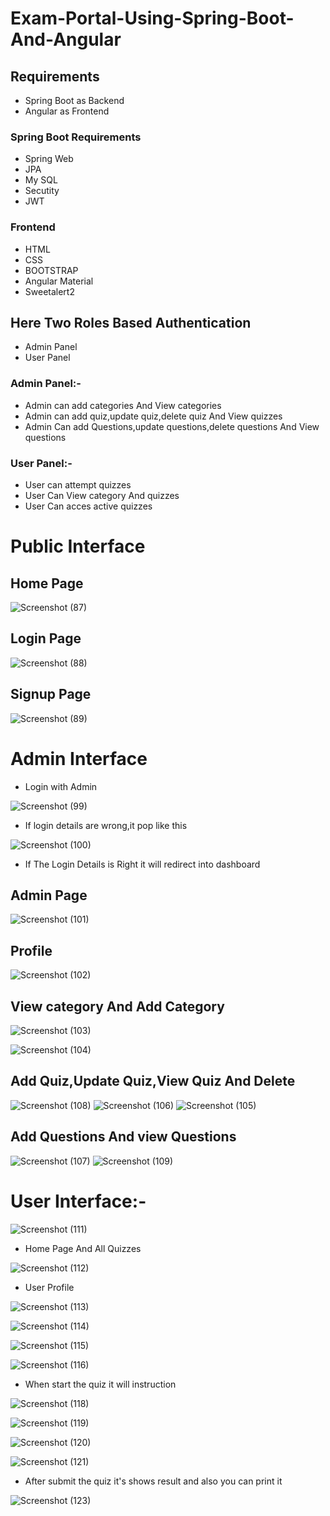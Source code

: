 # Exam-Portal-Using-Spring-Boot-And-Angular
## Requirements
* Spring Boot as Backend
* Angular as Frontend
### Spring Boot Requirements
* Spring Web
* JPA
* My SQL
* Secutity
* JWT
### Frontend
* HTML
* CSS
* BOOTSTRAP
* Angular Material
* Sweetalert2

## Here Two Roles Based Authentication
* Admin Panel
* User Panel
### Admin Panel:- 
* Admin can add categories And View categories
* Admin can add quiz,update quiz,delete quiz And View quizzes 
* Admin Can add Questions,update questions,delete questions And View questions
### User Panel:-
* User can attempt quizzes
* User Can View category And quizzes
* User Can acces active quizzes
##
# Public Interface

## Home Page
![Screenshot (87)](https://user-images.githubusercontent.com/80576654/171617123-7be068a0-7949-4612-8238-705018269b9e.png)

## Login Page
![Screenshot (88)](https://user-images.githubusercontent.com/80576654/171617153-f9dbcf1f-24ae-4ce8-9436-b0c7751a2ae9.png)

## Signup Page
![Screenshot (89)](https://user-images.githubusercontent.com/80576654/171617204-6920539a-5148-4d80-a21b-5de429608335.png)

##
# Admin Interface
* Login with Admin

![Screenshot (99)](https://user-images.githubusercontent.com/80576654/171617848-314261a2-8aa2-4f29-a17a-6a23c54152e3.png)

* If login details are wrong,it pop like this

![Screenshot (100)](https://user-images.githubusercontent.com/80576654/171617957-7cfee502-2c3f-42ca-961c-130167b6b015.png)

* If The Login Details is Right it will redirect into dashboard
## Admin Page

![Screenshot (101)](https://user-images.githubusercontent.com/80576654/171618060-65fc2767-349f-4e71-94c1-50f61b64e1fd.png)

## Profile
![Screenshot (102)](https://user-images.githubusercontent.com/80576654/171618134-7958bb25-a3aa-41d1-a467-a6bfcd93a9f6.png)


## View category And Add Category
![Screenshot (103)](https://user-images.githubusercontent.com/80576654/171618167-5fbc13ad-9b39-4b44-b095-3001c26ec843.png)

![Screenshot (104)](https://user-images.githubusercontent.com/80576654/171618211-99c1ad41-9e24-48e7-a6b4-9b5cbe628c24.png)

## Add Quiz,Update Quiz,View Quiz And Delete

![Screenshot (108)](https://user-images.githubusercontent.com/80576654/171618394-f5a3dd95-a7e0-4c82-ba38-ac75972f12a0.png)
![Screenshot (106)](https://user-images.githubusercontent.com/80576654/171618433-45a3fff3-19cb-414e-ba21-8701add9ea53.png)
![Screenshot (105)](https://user-images.githubusercontent.com/80576654/171618458-6d504902-013c-42c3-b2d5-d98fc102be56.png)

##
## Add Questions And view Questions
![Screenshot (107)](https://user-images.githubusercontent.com/80576654/171618498-c6be7868-154c-46e1-97fd-fdc25efd6f58.png)
![Screenshot (109)](https://user-images.githubusercontent.com/80576654/171618601-3402a270-99a2-4ae3-9336-ee078e12a349.png)

##

# User Interface:-

![Screenshot (111)](https://user-images.githubusercontent.com/80576654/171619289-cb1ee244-92a9-454d-a376-82d068066a18.png)

* Home Page And All Quizzes

![Screenshot (112)](https://user-images.githubusercontent.com/80576654/171619311-514146e5-2be1-4617-b968-0f526f470617.png)

* User Profile

![Screenshot (113)](https://user-images.githubusercontent.com/80576654/171619458-2b8977a9-172a-4d7c-9947-33d65be5e178.png)

![Screenshot (114)](https://user-images.githubusercontent.com/80576654/171619498-ca294c66-5c68-4caa-b0d1-4800e0fd9780.png)

![Screenshot (115)](https://user-images.githubusercontent.com/80576654/171619516-498197e8-7afa-433f-8572-b774e24b8045.png)

![Screenshot (116)](https://user-images.githubusercontent.com/80576654/171619534-c9b518f8-4c15-4046-b7ad-c5cbacefdc20.png)

* When start the quiz it will instruction

![Screenshot (118)](https://user-images.githubusercontent.com/80576654/171620516-f44a66ca-0754-4e24-80c8-1d1bf9e84915.png)

![Screenshot (119)](https://user-images.githubusercontent.com/80576654/171620698-81ea7481-fc9c-4343-999a-d80661986f69.png)

![Screenshot (120)](https://user-images.githubusercontent.com/80576654/171620735-03d345cb-a8e5-49cd-88da-f5c900b6db54.png)

![Screenshot (121)](https://user-images.githubusercontent.com/80576654/171620763-46d28892-588b-42d3-a225-53448d4946a2.png)

* After submit the quiz it's shows result and also you can print it

![Screenshot (123)](https://user-images.githubusercontent.com/80576654/171620817-0c812770-5509-4555-b7c2-8ce67506177f.png)

##

